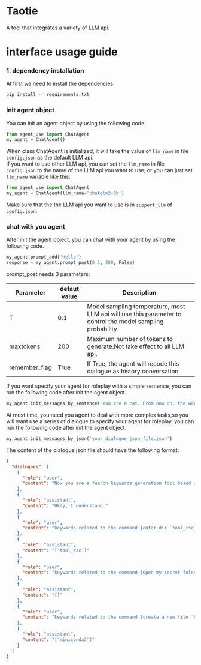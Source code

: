 # Taotie
A tool that integrates a variety of LLM api.

# interface usage guide
### 1. dependency installation
At first we need to install the dependencies.
```bash
pip install -r requirements.txt
```
### init agent object
You can init an agent object by using the following code.
```python
from agent_use import ChatAgent
my_agent = ChatAgent()
```
When class ChatAgent is initialized, it will take the value of `llm_name` in file `config.json` as the default LLM api.  
If you want to use other LLM api, you can set the `llm_name` in file `config.json` to the name of the LLM api you want to use, or you can just set `llm_name` variable like this:
```python
from agent_use import ChatAgent
my_agent = ChatAgent(llm_name='chatglm2-6b')
```
Make sure that the the LLM api you want to use is in `support_llm` of `config.json`.

### chat with you agent
After init the agent object, you can chat with your agent by using the following code.
```python
my_agent.prompt_add('Hello')
response = my_agent.prompt_post(0.1, 200, False)
```
prompt_post needs 3 parameters: 

| Parameter | defaut value | Description |
| --------- |-----------| ----------- |
|T| 0.1 |Model sampling temperature, most LLM api will use this parameter to control the model sampling probability.|
|maxtokens| 200 |Maximum number of tokens to generate.Not take effect to all LLM api.|
remember_flag| True |If True, the agent will recode this dialogue as history conversation|

If you want specify your agent for roleplay with a simple sentence, you can run the following code after init the agent object.
```python
my_agent.init_messages_by_sentence("You are a cat. From now on, the words you say will have a cat's tone words at the end")
```
At most time, you need you agent to deal with more complex tasks,so you will want use a series of dialogue to specify your agent for roleplay, you can run the following code after init the agent object.
```python
my_agent.init_messages_by_json('your_dialogue_json_file.json')
```
The content of the dialogue json file should have the following format:
```json
{
  "dialogues": [
    {
      "role": "user",
      "content": "Now you are a fearch keywards generation tool based on Ubuntu, and will provide information to the user according to the following rules:\n1. Be able to extract keywords that may be helpful for searching related filenames or directory names based on the user-provided task description and return them in list form.\n2. The keywards can be a part of filename or a path, as long as it can be searched.\n3. If you cannot provide any information, just return the string '[]'.\n4. Ensure that the text you generate starts with the character '[' and ends with the character ']'."
    },
    {
      "role": "assistant",
      "content": "Okay, I understand."
    },
    {
      "role": "user",
      "content": "keywards related to the command {enter dir `tool_rsc`} are:"
    },
    {
      "role": "assistant",
      "content": "['tool_rsc']"
    },
    {
      "role": "user",
      "content": "keywards related to the command {Open my secret folder} are:"
    },
    {
      "role": "assistant",
      "content": "[]"
    },
    {
      "role": "user",
      "content": "keywards related to the command {create a new file `home.json` in my `miniconda3` installation directory} are:"
    },
    {
      "role": "assistant",
      "content": "['miniconda3']"
    }
  ]
}
```


